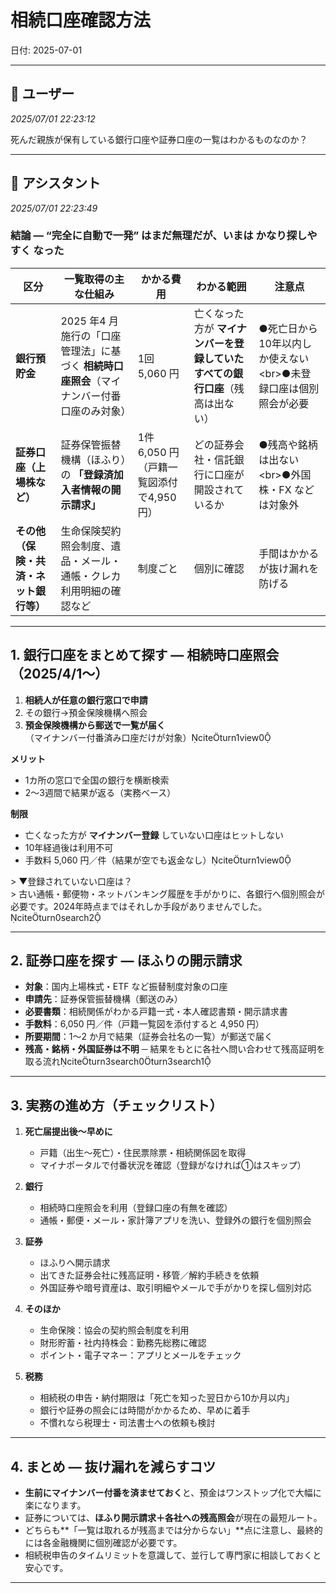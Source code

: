 # 相続口座確認方法

日付: 2025-07-01

---

## 👤 ユーザー
*2025/07/01 22:23:12*

死んだ親族が保有している銀行口座や証券口座の一覧はわかるものなのか？

---

## 🤖 アシスタント
*2025/07/01 22:23:49*

### 結論 ― “完全に自動で一発” はまだ無理だが、いまは **かなり探しやすく** なった  

| 区分 | 一覧取得の主な仕組み | かかる費用 | わかる範囲 | 注意点 |
|------|-----------------------|-------------|-------------|---------|
| **銀行預貯金** | 2025 年4 月施行の「口座管理法」に基づく **相続時口座照会**（マイナンバー付番口座のみ対象） | 1回 5,060 円 | 亡くなった方が **マイナンバーを登録していたすべての銀行口座**（残高は出ない） | ●死亡日から10年以内しか使えない&lt;br&gt;●未登録口座は個別照会が必要 | 
| **証券口座（上場株など）** | 証券保管振替機構（ほふり）の **「登録済加入者情報の開示請求」** | 1件 6,050 円（戸籍一覧図添付で4,950 円） | どの証券会社・信託銀行に口座が開設されているか | ●残高や銘柄は出ない&lt;br&gt;●外国株・FX などは対象外 |
| **その他（保険・共済・ネット銀行等）** | 生命保険契約照会制度、遺品・メール・通帳・クレカ利用明細の確認など | 制度ごと | 個別に確認 | 手間はかかるが抜け漏れを防げる |

---

## 1. 銀行口座をまとめて探す ― 相続時口座照会（2025/4/1〜）

1. **相続人が任意の銀行窓口で申請**  
2. その銀行→預金保険機構へ照会  
3. **預金保険機構から郵送で一覧が届く**  
   （マイナンバー付番済み口座だけが対象）citeturn1view0

**メリット**

- 1カ所の窓口で全国の銀行を横断検索  
- 2〜3週間で結果が返る（実務ベース）

**制限**

- 亡くなった方が **マイナンバー登録** していない口座はヒットしない  
- 10年経過後は利用不可  
- 手数料 5,060 円／件（結果が空でも返金なし）citeturn1view0

&gt; ▼登録されていない口座は？  
&gt; 古い通帳・郵便物・ネットバンキング履歴を手がかりに、各銀行へ個別照会が必要です。2024年時点まではそれしか手段がありませんでした。citeturn0search2

---

## 2. 証券口座を探す ― ほふりの開示請求

- **対象**：国内上場株式・ETF など振替制度対象の口座  
- **申請先**：証券保管振替機構（郵送のみ）  
- **必要書類**：相続関係がわかる戸籍一式・本人確認書類・開示請求書  
- **手数料**：6,050 円／件（戸籍一覧図を添付すると 4,950 円）  
- **所要期間**：1〜2 か月で結果（証券会社名の一覧）が郵送で届く  
- **残高・銘柄・外国証券は不明** ─ 結果をもとに各社へ問い合わせて残高証明を取る流れciteturn3search0turn3search1

---

## 3. 実務の進め方（チェックリスト）

1. **死亡届提出後〜早めに**  
   - 戸籍（出生〜死亡）・住民票除票・相続関係図を取得  
   - マイナポータルで付番状況を確認（登録がなければ①はスキップ）  

2. **銀行**  
   - 相続時口座照会を利用（登録口座の有無を確認）  
   - 通帳・郵便・メール・家計簿アプリを洗い、登録外の銀行を個別照会  

3. **証券**  
   - ほふりへ開示請求  
   - 出てきた証券会社に残高証明・移管／解約手続きを依頼  
   - 外国証券や暗号資産は、取引明細やメールで手がかりを探し個別対応  

4. **そのほか**  
   - 生命保険：協会の契約照会制度を利用  
   - 財形貯蓄・社内持株会：勤務先総務に確認  
   - ポイント・電子マネー：アプリとメールをチェック  

5. **税務**  
   - 相続税の申告・納付期限は「死亡を知った翌日から10か月以内」  
   - 銀行や証券の照会には時間がかかるため、早めに着手  
   - 不慣れなら税理士・司法書士への依頼も検討  

---

## 4. まとめ ― 抜け漏れを減らすコツ

- **生前にマイナンバー付番を済ませておく**と、預金はワンストップ化で大幅に楽になります。  
- 証券については、**ほふり開示請求＋各社への残高照会**が現在の最短ルート。  
- どちらも**「一覧は取れるが残高までは分からない」**点に注意し、最終的には各金融機関に個別確認が必要です。  
- 相続税申告のタイムリミットを意識して、並行して専門家に相談しておくと安心です。

---
